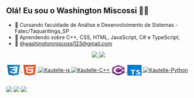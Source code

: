 ## Olá! Eu sou o Washington Miscossi 👋🏻

- 🔭  Cursando faculdade de Análise e Desenvolvimento de Sistemas - Fatec/Taquaritinga_SP
- 🌱 Aprendendo sobre C++, CSS, HTML, JavaScript, C# e TypeScript;
- 📩 @washingtonmiscossi123@gmail.com

<div align="center">
  <a href="https://github.com/Kautelle">
  <img height="160em" src="https://github-readme-stats.vercel.app/api?username=kautelle&show_icons=true&theme=cobalt&include_all_commits=true&count_private=true"/>
  <img height="160em" src="https://github-readme-stats.vercel.app/api/top-langs/?username=kautelle&layout=compact&langs_count=7&theme=cobalt"/>
</div>

<div style="display: inline_block"><br>


<img align="center" alt="Kautelle-CSS" height="30" width="40" src="https://raw.githubusercontent.com/devicons/devicon/master/icons/css3/css3-original.svg">
<img align="center" alt="Kautelle-HTML" height="30" width="40" src="https://raw.githubusercontent.com/devicons/devicon/master/icons/html5/html5-original.svg">
<img align="center" alt="Kautelle-js" height="30" width="40" src="https://cdn.jsdelivr.net/gh/devicons/devicon/icons/javascript/javascript-original.svg">
<img align="center" alt="Kautelle-C++" height="30" width="40" src="https://cdn.jsdelivr.net/gh/devicons/devicon/icons/cplusplus/cplusplus-original.svg">
<img align="center" alt="Kautelle-Csharp" height="30" width="40" src="https://raw.githubusercontent.com/devicons/devicon/master/icons/csharp/csharp-original.svg">
<img align="center" alt="Kautelle-Typescript" height="30" width="40" src="https://raw.githubusercontent.com/devicons/devicon/master/icons/typescript/typescript-plain.svg">
<img align="center" alt="Kautelle-Python" height="30" width="40" src="https://upload.wikimedia.org/wikipedia/commons/1/1f/Python_logo_01.svg">
  
  
  
               
</div>

##
  
<div> 

  <a href="https://www.instagram.com/washington_miscossi/" target="_blank"><img src="https://img.shields.io/badge/-Instagram-%23E4405F?style=for-the-badge&logo=instagram&logoColor=white" target="_blank"></a>
 <a href = "mailto:washingtonmiscossi123@gmail.com"><img src="https://img.shields.io/badge/-Gmail-%23333?style=for-the-badge&logo=gmail&logoColor=white" target="_blank"></a>
  <a href="https://www.linkedin.com/in/washington-miscossi-789079250/" target="_blank"><img src="https://img.shields.io/badge/-LinkedIn-%230077B5?style=for-the-badge&logo=linkedin&logoColor=white" target="_blank"></a> 
 
 

  
</div>
